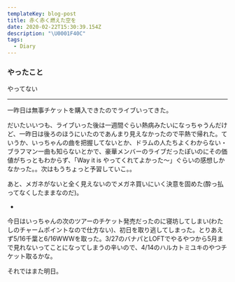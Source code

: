 ```yaml
---
templateKey: blog-post
title: 赤く赤く燃えた空を
date: 2020-02-22T15:30:39.154Z
description: "\U0001F40C"
tags:
  - Diary
---
```

### やったこと

やってない

------

一昨日は無事チケットを購入できたのでライブいってきた。

だいたいいつも、ライブいった後は一週間ぐらい熱病みたいになっちゃうんだけど、一昨日は後ろのほうにいたのであんまり見えなかったので平熱で帰れた。ていうか、いっちゃんの曲を把握してないとか、ドラムの人たちよくわからない・ブラフマン一曲も知らないとかで、豪華メンバーのライブだったぽいのにその価値がちっともわからず、「Way it is やってくれてよかった〜」ぐらいの感想しかなかった。。次はもうちょっと予習していこ。。

あと、メガネがないと全く見えないのでメガネ買いにいく決意を固めた(酔っ払ってなくしたままなのだ)。

*

今日はいっちゃんの次のツアーのチケット発売だったのに寝坊してしまい(わたしのチャームポイントなので仕方ない)、初日を取り逃してしまった。とりあえず5/16千葉と6/16WWWを取った。3/27のバナパとLOFTでやるやつから5月まで見れないってことになってしまうの辛いので、4/14のハルカトミユキのやつチケット取るかな。

それではまた明日。
